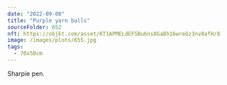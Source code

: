 ```yaml
---
date: "2022-09-08"
title: "Purple yarn balls"
sourceFolder: 652
nft: https://objkt.com/asset/KT1APMELdEFSBu6ns8GaBh16wreGz3nv8afH/8
image: /images/plots/655.jpg
tags:
  - 70x50cm
---
```


Sharpie pen.
